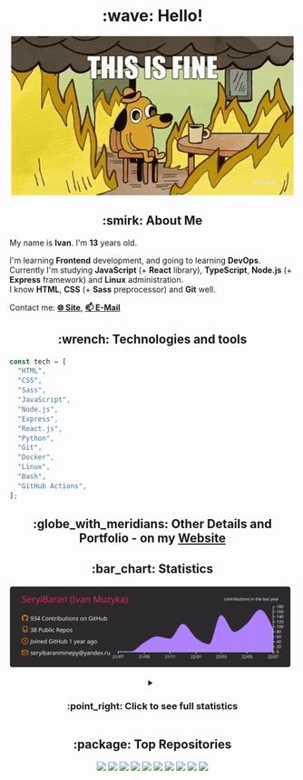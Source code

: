 <h1 align="center">:wave: Hello!</h1>

<p align="center"><img src="images/this-is-fine.gif" /></p>

<h2 align="center">:smirk: About Me</h2>

My name is **Ivan**. I'm **13** years old.

I'm learning **Frontend** development, and going to learning **DevOps**.  
Currently I'm studying **JavaScript** (+ **React** library), **TypeScript**, **Node.js** (+ **Express** framework) and **Linux** administration.  
I know **HTML**, **CSS** (+ **Sass** preprocessor) and **Git** well.

Contact me: [**:globe_with_meridians: Site**](https://seryibaran.github.io), [**:mailbox: E-Mail**](mailto:seryibaranminepy@yandex.ru)

<h2 align="center">:wrench: Technologies and tools</h2>

```js
const tech = [
  "HTML",
  "CSS",
  "Sass",
  "JavaScript",
  "Node.js",
  "Express",
  "React.js",
  "Python",
  "Git",
  "Docker",
  "Linux",
  "Bash",
  "GitHub Actions",
];
```

<h2 align="center"> :globe_with_meridians: Other Details and Portfolio - on my <a href="https://seryibaran.github.io">Website</a></h2>

<h2 align="center">:bar_chart: Statistics</h2>

<div align="center">

![](https://raw.githubusercontent.com/SeryiBaran/seryibaran/master/profile-summary-card-output/monokai/0-profile-details.svg)

</div>

<details>
  <summary align="center"><h3>:point_right: <b>Click to see full statistics</b></h3></summary>

<!--START_SECTION:waka-->

![Code Time](http://img.shields.io/badge/Code%20Time-0%20secs-blue)

![Profile Views](http://img.shields.io/badge/Profile%20Views-10-blue)

**🐱 My GitHub Data**

> 🏆 684 Contributions in the Year 2022
>
> 📦 253.1 kB Used in GitHub's Storage
>
> 🚫 Not Opted to Hire
>
> 📜 48 Public Repositories
>
> 🔑 1 Private Repository
>
> **I'm an Early 🐤**

```text
🌞 Morning    177 commits    █████░░░░░░░░░░░░░░░░░░░░   23.26%
🌆 Daytime    383 commits    ████████████░░░░░░░░░░░░░   50.33%
🌃 Evening    201 commits    ██████░░░░░░░░░░░░░░░░░░░   26.41%
🌙 Night      0 commits      ░░░░░░░░░░░░░░░░░░░░░░░░░   0.0%

```

📅 **I'm Most Productive on Wednesday**

```text
Monday       113 commits    ███░░░░░░░░░░░░░░░░░░░░░░   14.85%
Tuesday      105 commits    ███░░░░░░░░░░░░░░░░░░░░░░   13.8%
Wednesday    140 commits    ████░░░░░░░░░░░░░░░░░░░░░   18.4%
Thursday     90 commits     ███░░░░░░░░░░░░░░░░░░░░░░   11.83%
Friday       119 commits    ████░░░░░░░░░░░░░░░░░░░░░   15.64%
Saturday     104 commits    ███░░░░░░░░░░░░░░░░░░░░░░   13.67%
Sunday       90 commits     ███░░░░░░░░░░░░░░░░░░░░░░   11.83%

```

📊 **This Week I Spent My Time On**

```text
⌚︎ Time Zone: Europe/Moscow

💬 Programming Languages:
SCSS                     3 hrs 18 mins       ████████░░░░░░░░░░░░░░░░░   34.41%
JavaScript               2 hrs 45 mins       ███████░░░░░░░░░░░░░░░░░░   28.77%
Markdown                 1 hr 28 mins        ███░░░░░░░░░░░░░░░░░░░░░░   15.43%
HTML                     59 mins             ██░░░░░░░░░░░░░░░░░░░░░░░   10.31%
CSS                      27 mins             █░░░░░░░░░░░░░░░░░░░░░░░░   4.71%

🔥 Editors:
Sublime Text             9 hrs 31 mins       ████████████████████████░   99.29%
VS Code                  4 mins              ░░░░░░░░░░░░░░░░░░░░░░░░░   0.71%

🐱‍💻 Projects:
maket--prechu            4 hrs 55 mins       ████████████░░░░░░░░░░░░░   51.24%
useUseful.js             2 hrs 2 mins        █████░░░░░░░░░░░░░░░░░░░░   21.31%
seryibaran.github.io     1 hr 52 mins        █████░░░░░░░░░░░░░░░░░░░░   19.58%
Trydex-Onion-Sites       31 mins             █░░░░░░░░░░░░░░░░░░░░░░░░   5.39%
ddtReactCourse           10 mins             ░░░░░░░░░░░░░░░░░░░░░░░░░   1.74%

💻 Operating System:
Linux                    9 hrs 35 mins       █████████████████████████   100.0%

```

**I Mostly Code in JavaScript**

```text
JavaScript               12 repos            ███████░░░░░░░░░░░░░░░░░░   30.77%
HTML                     9 repos             █████░░░░░░░░░░░░░░░░░░░░   23.08%
SCSS                     6 repos             ███░░░░░░░░░░░░░░░░░░░░░░   15.38%
Python                   4 repos             ██░░░░░░░░░░░░░░░░░░░░░░░   10.26%
CSS                      3 repos             ██░░░░░░░░░░░░░░░░░░░░░░░   7.69%

```

**Timeline**

![Chart not found](https://raw.githubusercontent.com/SeryiBaran/SeryiBaran/master/charts/bar_graph.png)

Last Updated on 06/07/2022 08:56:07 UTC

<!--END_SECTION:waka-->

</details>

<h2 align="center">:package: Top Repositories</h2>

<div align="center">

[![](https://github-readme-stats.vercel.app/api/pin/?username=SeryiBaran&repo=seryibaran.github.io)](https://github.com/SeryiBaran/seryibaran.github.io)
[![](https://github-readme-stats.vercel.app/api/pin/?username=SeryiBaran&repo=useUseful.js)](https://github.com/SeryiBaran/useUseful.js)
[![](https://github-readme-stats.vercel.app/api/pin/?username=SeryiBaran&repo=Standard.css)](https://github.com/SeryiBaran/Standard.css)
[![](https://github-readme-stats.vercel.app/api/pin/?username=SeryiBaran&repo=dotfiles)](https://github.com/SeryiBaran/dotfiles)
[![](https://github-readme-stats.vercel.app/api/pin/?username=SeryiBaran&repo=tools)](https://github.com/SeryiBaran/tools)
[![](https://github-readme-stats.vercel.app/api/pin/?username=SeryiBaran&repo=ddtReactCourse)](https://github.com/SeryiBaran/ddtReactCourse)
[![](https://github-readme-stats.vercel.app/api/pin/?username=SeryiBaran&repo=ivan-pylight-shot)](https://github.com/SeryiBaran/ivan-pylight-shot)
[![](https://github-readme-stats.vercel.app/api/pin/?username=SeryiBaran&repo=mock-api)](https://github.com/SeryiBaran/mock-api)
[![](https://github-readme-stats.vercel.app/api/pin/?username=SeryiBaran&repo=learn-web)](https://github.com/SeryiBaran/learn-web)
[![](https://github-readme-stats.vercel.app/api/pin/?username=Erghel&repo=Answerius)](https://github.com/Erghel/Answerius)

</div>

